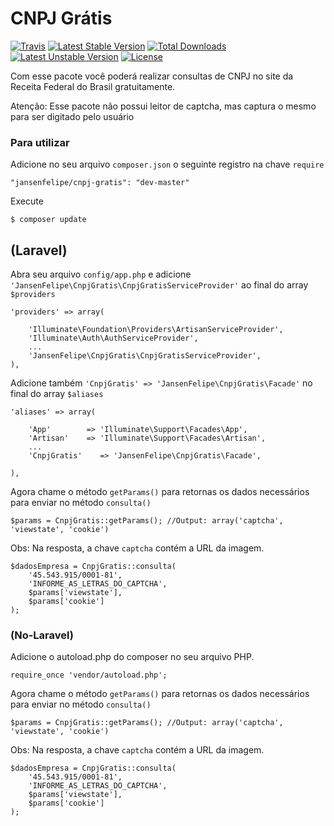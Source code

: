 # CNPJ Grátis
[![Travis](https://travis-ci.org/jansenfelipe/cnpj-gratis.svg?branch=1.0)](https://travis-ci.org/jansenfelipe/cnpj-gratis)
[![Latest Stable Version](https://poser.pugx.org/jansenfelipe/cnpj-gratis/v/stable.svg)](https://packagist.org/packages/jansenfelipe/cnpj-gratis) [![Total Downloads](https://poser.pugx.org/jansenfelipe/cnpj-gratis/downloads.svg)](https://packagist.org/packages/jansenfelipe/cnpj-gratis) [![Latest Unstable Version](https://poser.pugx.org/jansenfelipe/cnpj-gratis/v/unstable.svg)](https://packagist.org/packages/jansenfelipe/cnpj-gratis) [![License](https://poser.pugx.org/jansenfelipe/cnpj-gratis/license.svg)](https://packagist.org/packages/jansenfelipe/cnpj-gratis)


Com esse pacote você poderá realizar consultas de CNPJ no site da Receita Federal do Brasil gratuitamente.

Atenção: Esse pacote não possui leitor de captcha, mas captura o mesmo para ser digitado pelo usuário

### Para utilizar

Adicione no seu arquivo `composer.json` o seguinte registro na chave `require`

    "jansenfelipe/cnpj-gratis": "dev-master"

Execute

    $ composer update

## (Laravel)

Abra seu arquivo `config/app.php` e adicione `'JansenFelipe\CnpjGratis\CnpjGratisServiceProvider'` ao final do array `$providers`

    'providers' => array(

        'Illuminate\Foundation\Providers\ArtisanServiceProvider',
        'Illuminate\Auth\AuthServiceProvider',
        ...
        'JansenFelipe\CnpjGratis\CnpjGratisServiceProvider',
    ),

Adicione também `'CnpjGratis' => 'JansenFelipe\CnpjGratis\Facade'` no final do array `$aliases`

    'aliases' => array(

        'App'        => 'Illuminate\Support\Facades\App',
        'Artisan'    => 'Illuminate\Support\Facades\Artisan',
        ...
        'CnpjGratis'    => 'JansenFelipe\CnpjGratis\Facade',

    ),

Agora chame o método `getParams()` para retornas os dados necessários para enviar no método `consulta()` 

    $params = CnpjGratis::getParams(); //Output: array('captcha', 'viewstate', 'cookie')

Obs: Na resposta, a chave `captcha` contém a URL da imagem.

    $dadosEmpresa = CnpjGratis::consulta(
        '45.543.915/0001-81',
        'INFORME_AS_LETRAS_DO_CAPTCHA',
        $params['viewstate'],
        $params['cookie']
    );


### (No-Laravel)

Adicione o autoload.php do composer no seu arquivo PHP.

    require_once 'vendor/autoload.php';  

Agora chame o método `getParams()` para retornas os dados necessários para enviar no método `consulta()` 

    $params = CnpjGratis::getParams(); //Output: array('captcha', 'viewstate', 'cookie')

Obs: Na resposta, a chave `captcha` contém a URL da imagem.

    $dadosEmpresa = CnpjGratis::consulta(
        '45.543.915/0001-81',
        'INFORME_AS_LETRAS_DO_CAPTCHA',
        $params['viewstate'],
        $params['cookie']
    );
